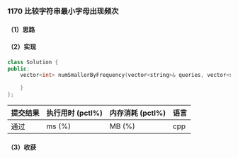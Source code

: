 ### 1170 比较字符串最小字母出现频次

#### （1）思路

#### （2）实现

```cpp
class Solution {
public:
    vector<int> numSmallerByFrequency(vector<string>& queries, vector<string>& words) {

    }
};
```

| 提交结果 | 执行用时 (pctl%) | 内存消耗 (pctl%) | 语言 |
|:---------|:-----------------|:-----------------|:-----|
| 通过     |  ms (%)   |  MB (%)  | cpp  |

#### （3）收获

